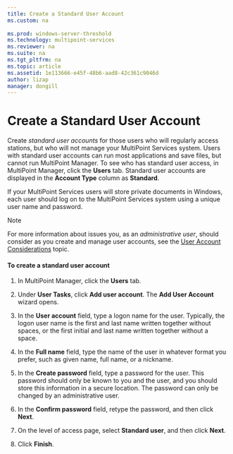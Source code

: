 ```yaml
---
title: Create a Standard User Account
ms.custom: na
 
ms.prod: windows-server-threshold
ms.technology: multipoint-services
ms.reviewer: na
ms.suite: na
ms.tgt_pltfrm: na
ms.topic: article
ms.assetid: 1e113666-e45f-48b6-aad8-42c361c9046d
author: lizap
manager: dongill
---
```

# Create a Standard User Account
Create *standard user accounts* for those users who will regularly access stations, but who will not manage your MultiPoint Services system. Users with standard user accounts can run most applications and save files, but cannot run MultiPoint Manager. To see who has standard user access, in MultiPoint Manager, click the **Users** tab. Standard user accounts are displayed in the **Account Type** column as **Standard**.  
  
If your MultiPoint Services users will store private documents in Windows, each user should log on to the MultiPoint Services system using a unique user name and password.  
  
> [!NOTE]  
> For more information about issues you, as an *administrative user*, should consider as you create and manage user accounts, see the [User Account Considerations](User-Account-Considerations.md) topic.  
  
#### To create a standard user account  
  
1.  In MultiPoint Manager, click the **Users** tab.  
  
2.  Under **User Tasks**, click **Add user account**. The **Add User Account** wizard opens.  
  
3.  In the **User account** field, type a logon name for the user. Typically, the logon user name is the first and last name written together without spaces, or the first initial and last name written together without a space.  
  
4.  In the **Full name** field, type the name of the user in whatever format you prefer, such as given name, full name, or a nickname.  
  
5.  In the **Create password** field, type a password for the user. This password should only be known to you and the user, and you should store this information in a secure location. The password can only be changed by an administrative user.  
  
6.  In the **Confirm password** field, retype the password, and then click **Next**.  
  
7.  On the level of access page, select **Standard user**, and then click **Next**.  
  
8.  Click **Finish**.  
